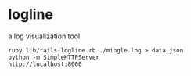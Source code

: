 logline
=======

a log visualization tool

```
ruby lib/rails-logline.rb ./mingle.log > data.json
python -m SimpleHTTPServer
http://localhost:8000
```

